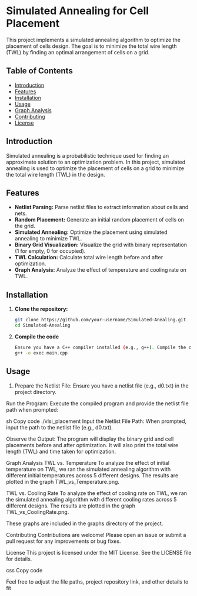 # Simulated Annealing for Cell Placement

This project implements a simulated annealing algorithm to optimize the placement of cells design. The goal is to minimize the total wire length (TWL) by finding an optimal arrangement of cells on a grid.

## Table of Contents
- [Introduction](#introduction)
- [Features](#features)
- [Installation](#installation)
- [Usage](#usage)
- [Graph Analysis](#graph-analysis)
- [Contributing](#contributing)
- [License](#license)

## Introduction

Simulated annealing is a probabilistic technique used for finding an approximate solution to an optimization problem. In this project, simulated annealing is used to optimize the placement of cells on a grid to minimize the total wire length (TWL) in the design.

## Features

- **Netlist Parsing:** Parse netlist files to extract information about cells and nets.
- **Random Placement:** Generate an initial random placement of cells on the grid.
- **Simulated Annealing:** Optimize the placement using simulated annealing to minimize TWL.
- **Binary Grid Visualization:** Visualize the grid with binary representation (1 for empty, 0 for occupied).
- **TWL Calculation:** Calculate total wire length before and after optimization.
- **Graph Analysis:** Analyze the effect of temperature and cooling rate on TWL.

## Installation

1. **Clone the repository:**
   ```sh
   git clone https://github.com/your-username/Simulated-Anealing.git
   cd Simulated-Anealing

2. **Compile the code**
   ```sh
   Ensure you have a C++ compiler installed (e.g., g++). Compile the code using:
   g++ -o exec main.cpp

## Usage
1. Prepare the Netlist File:
   Ensure you have a netlist file (e.g., d0.txt) in the project directory.

Run the Program:
Execute the compiled program and provide the netlist file path when prompted:

sh
Copy code
./vlsi_placement
Input the Netlist File Path:
When prompted, input the path to the netlist file (e.g., d0.txt).

Observe the Output:
The program will display the binary grid and cell placements before and after optimization. It will also print the total wire length (TWL) and time taken for optimization.

Graph Analysis
TWL vs. Temperature
To analyze the effect of initial temperature on TWL, we ran the simulated annealing algorithm with different initial temperatures across 5 different designs. The results are plotted in the graph TWL_vs_Temperature.png.

TWL vs. Cooling Rate
To analyze the effect of cooling rate on TWL, we ran the simulated annealing algorithm with different cooling rates across 5 different designs. The results are plotted in the graph TWL_vs_CoolingRate.png.

These graphs are included in the graphs directory of the project.

Contributing
Contributions are welcome! Please open an issue or submit a pull request for any improvements or bug fixes.

License
This project is licensed under the MIT License. See the LICENSE file for details.

css
Copy code

Feel free to adjust the file paths, project repository link, and other details to fit
